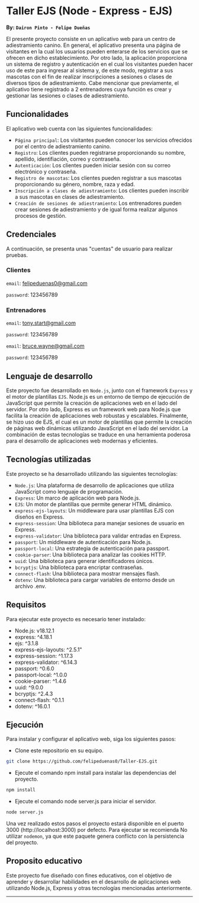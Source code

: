 # Taller EJS (Node - Express - EJS)
**By:** **`Dairon Pinto - Felipe Dueñas`**

El presente proyecto consiste en un aplicativo web para un centro de adiestramiento canino. En general, el aplicativo presenta una página de visitantes en la cual los usuarios pueden enterarse de los servicios que se ofrecen en dicho establecimiento. Por otro lado, la aplicación proporciona un sistema de registro y autenticación en el cual los visitantes pueden hacer uso de este para ingresar al sistema y, de este modo, registrar a sus mascotas con el fin de realizar inscripciones a sesiones o clases de diversos tipos de adiestramiento. Cabe mencionar que previamente, el aplicativo tiene registrado a 2 entrenadores cuya función es crear y gestionar las sesiones o clases de adiestramiento.

## Funcionalidades
El aplicativo web cuenta con las siguientes funcionalidades:

- `Página principal`: Los visitantes pueden conocer los servicios ofrecidos por el centro de adiestramiento canino.
- `Registro`: Los clientes pueden registrarse proporcionando su nombre, apellido, identifiación, correo y contraseña.
- `Autenticación`: Los clientes pueden iniciar sesión con su correo electrónico y contraseña.
- `Registro de mascotas`: Los clientes pueden registrar a sus mascotas proporcionando su género, nombre, raza y edad.
- `Inscripción a clases de adiestramiento`: Los clientes pueden inscribir a sus mascotas en clases de adiestramiento.
- `Creación de sesiones de adiestramiento`: Los entrenadores pueden crear sesiones de adiestramiento y de igual forma realizar algunos procesos de gestión.

## Credenciales
A continuación, se presenta unas "cuentas" de usuario para realizar pruebas.

### Clientes

`email`: felipeduenas0@gmail.com 

`password`: 123456789

### Entrenadores

`email`: tony.start@gmail.com

`password`: 123456789

`email`: bruce.wayne@gmail.com

`password`: 123456789

## Lenguaje de desarrollo
Este proyecto fue desarrollado en `Node.js`, junto con el framework `Express` y el motor de plantillas `EJS`. Node.js es un entorno de tiempo de ejecución de JavaScript que permite la creación de aplicaciones web en el lado del servidor. Por otro lado, Express es un framework web para Node.js que facilita la creación de aplicaciones web robustas y escalables. Finalmente, se hizo uso de EJS, el cual es un motor de plantillas que permite la creación de páginas web dinámicas utilizando JavaScript en el lado del servidor. La combinación de estas tecnologías se traduce en una herramienta poderosa para el desarrollo de aplicaciones web modernas y eficientes.

## Tecnologías utilizadas
Este proyecto se ha desarrollado utilizando las siguientes tecnologías:

- `Node.js`: Una plataforma de desarrollo de aplicaciones que utiliza JavaScript como lenguaje de programación.
- `Express`: Un marco de aplicación web para Node.js.
- `EJS`: Un motor de plantillas que permite generar HTML dinámico.
- `express-ejs-layouts`: Un middleware para usar plantillas EJS con diseños en Express.
- `express-session`: Una biblioteca para manejar sesiones de usuario en Express.
- `express-validator`: Una biblioteca para validar entradas en Express.
- `passport`: Un middleware de autenticación para Node.js.
- `passport-local`: Una estrategia de autenticación para passport.
- `cookie-parser`: Una biblioteca para analizar las cookies HTTP.
- `uuid`: Una biblioteca para generar identificadores únicos.
- `bcryptjs`: Una biblioteca para encriptar contraseñas.
- `connect-flash`: Una biblioteca para mostrar mensajes flash.
- `dotenv`: Una biblioteca para cargar variables de entorno desde un archivo .env.

## Requisitos
Para ejecutar este proyecto es necesario tener instalado:

- Node.js: v18.12.1
- express: ^4.18.1
- ejs: ^3.1.8
- express-ejs-layouts: ^2.5.1"
- express-session: ^1.17.3
- express-validator: ^6.14.3
- passport: ^0.6.0
- passport-local: ^1.0.0
- cookie-parser: ^1.4.6
- uuid: ^9.0.0
- bcryptjs: ^2.4.3
- connect-flash: ^0.1.1
- dotenv: ^16.0.1

## Ejecución

Para instalar y configurar el aplicativo web, siga los siguientes pasos:

- Clone este repositorio en su equipo.
```sh
git clone https://github.com/felipeduenas0/Taller-EJS.git
```

- Ejecute el comando npm install para instalar las dependencias del proyecto.
```sh
npm install
```

- Ejecute el comando node server.js para iniciar el servidor.
```sh
node server.js
```

Una vez realizado estos pasos el proyecto estará disponible en el puerto 3000 (http://localhost:3000) por defecto. Para ejecutar se recomienda No utilizar `nodemon`, ya que este paquete genera conflicto con la persistencia del proyecto.

## Proposito educativo
Este proyecto fue diseñado con fines educativos, con el objetivo de aprender y desarrollar habilidades en el desarrollo de aplicaciones web utilizando Node.js, Express y otras tecnologías mencionadas anteriormente.

---